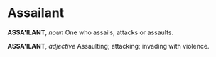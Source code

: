 # Assailant

**ASSA'ILANT**, _noun_ One who assails, attacks or assaults.

**ASSA'ILANT**, _adjective_ Assaulting; attacking; invading with violence.